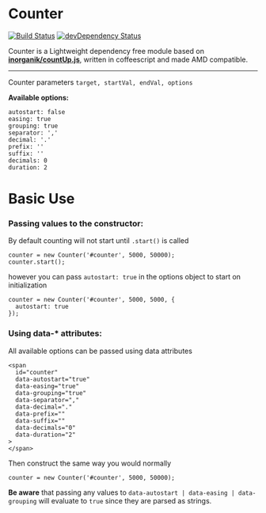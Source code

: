 # Counter 
[![Build Status](https://travis-ci.org/KyleNeedham/countUp.svg?branch=master)](https://travis-ci.org/KyleNeedham/countUp)
[![devDependency Status](https://david-dm.org/KyleNeedham/countUp/dev-status.svg)](https://david-dm.org/KyleNeedham/countUp#info=devDependencies)

Counter is a Lightweight dependency free module based on **[inorganik/countUp.js](https://github.com/inorganik/countUp.js)**, written in coffeescript and made AMD compatible.

---

Counter parameters `target, startVal, endVal, options` 

**Available options:**
```
autostart: false
easing: true
grouping: true
separator: ','
decimal: '.'
prefix: ''
suffix: ''
decimals: 0
duration: 2
```

Basic Use
=========

### Passing values to the constructor:

By default counting will not start until `.start()` is called
```
counter = new Counter('#counter', 5000, 50000);
counter.start();
```
however you can pass `autostart: true` in the options object to start on initialization
```
counter = new Counter('#counter', 5000, 5000, {
  autostart: true
});
```

### Using data-* attributes:

All available options can be passed using data attributes
```
<span
  id="counter"
  data-autostart="true"
  data-easing="true"
  data-grouping="true"
  data-separator=","
  data-decimal="."
  data-prefix=""
  data-suffix=""
  data-decimals="0"
  data-duration="2"
>
</span>
```

Then construct the same way you would normally
```
counter = new Counter('#counter', 5000, 50000);
```

**Be aware** that passing any values to `data-autostart | data-easing | data-grouping` will evaluate to `true` since they are parsed as strings.
